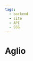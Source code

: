 ```yaml
---
tags:
  - backend
  - site
  - API
  - SSG
---
```


# Aglio

<include repo_url="https://github.com/foliant-docs/foliantcontrib.aglio.git" path="README.md" sethead="2" nohead="true"></include>
